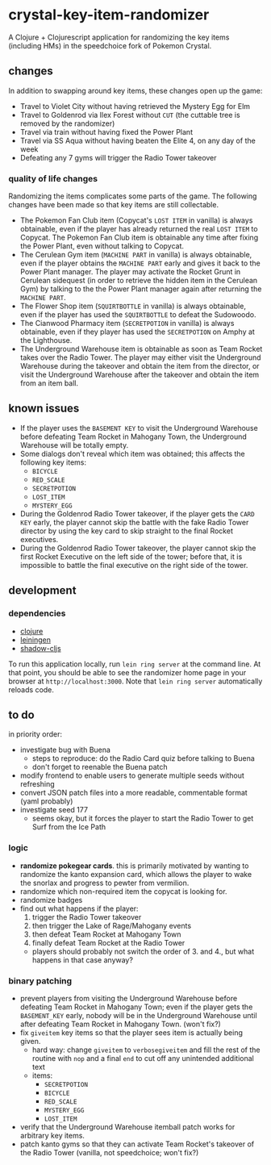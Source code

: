 # crystal-key-item-randomizer

A Clojure + Clojurescript application for randomizing the key items
(including HMs) in the speedchoice fork of Pokemon Crystal.

## changes

In addition to swapping around key items, these changes open up the game:

* Travel to Violet City without having retrieved the Mystery Egg for Elm
* Travel to Goldenrod via Ilex Forest without `CUT` (the cuttable tree
  is removed by the randomizer)
* Travel via train without having fixed the Power Plant
* Travel via SS Aqua without having beaten the Elite 4, on any day of
  the week
* Defeating any 7 gyms will trigger the Radio Tower takeover

### quality of life changes

Randomizing the items complicates some parts of the game. The
following changes have been made so that key items are still
collectable.

* The Pokemon Fan Club item (Copycat's `LOST ITEM` in vanilla) is
  always obtainable, even if the player has already returned the real
  `LOST ITEM` to Copycat. The Pokemon Fan Club item is obtainable any
  time after fixing the Power Plant, even without talking to Copycat.
* The Cerulean Gym item (`MACHINE PART` in vanilla) is always
  obtainable, even if the player obtains the `MACHINE PART` early and
  gives it back to the Power Plant manager. The player may activate
  the Rocket Grunt in Cerulean sidequest (in order to retrieve the
  hidden item in the Cerulean Gym) by talking to the the Power Plant
  manager again after returning the `MACHINE PART`.
* The Flower Shop item (`SQUIRTBOTTLE` in vanilla) is always
  obtainable, even if the player has used the `SQUIRTBOTTLE` to defeat
  the Sudowoodo.
* The Cianwood Pharmacy item (`SECRETPOTION` in vanilla) is always
  obtainable, even if they player has used the `SECRETPOTION` on Amphy
  at the Lighthouse.
* The Underground Warehouse item is obtainable as soon as Team Rocket
  takes over the Radio Tower. The player may either visit the
  Underground Warehouse during the takeover and obtain the item from
  the director, or visit the Underground Warehouse after the takeover
  and obtain the item from an item ball.

## known issues

* If the player uses the `BASEMENT KEY` to visit the Underground
  Warehouse before defeating Team Rocket in Mahogany Town, the
  Underground Warehouse will be totally empty.
* Some dialogs don't reveal which item was obtained; this affects the
  following key items:
   - `BICYCLE`
   - `RED_SCALE`
   - `SECRETPOTION`
   - `LOST_ITEM`
   - `MYSTERY_EGG`
* During the Goldenrod Radio Tower takeover, if the player gets the
  `CARD KEY` early, the player cannot skip the battle with the fake Radio
  Tower director by using the key card to skip straight to the final
  Rocket executives.
* During the Goldenrod Radio Tower takeover, the player cannot skip
  the first Rocket Executive on the left side of the tower; before
  that, it is impossible to battle the final executive on the right
  side of the tower.

## development

### dependencies

* [clojure](https://clojure.org)
* [leiningen](https://leiningen.org)
* [shadow-cljs](http://shadow-cljs.org/)

To run this application locally, run `lein ring server` at the command
line. At that point, you should be able to see the randomizer home
page in your browser at `http://localhost:3000`. Note that `lein ring
server` automatically reloads code.

## to do

in priority order:

- investigate bug with Buena
  - steps to reproduce: do the Radio Card quiz before talking to
    Buena
  - don't forget to reenable the Buena patch
- modify frontend to enable users to generate multiple seeds without
  refreshing
- convert JSON patch files into a more readable, commentable format
  (yaml probably)
- investigate seed 177
  - seems okay, but it forces the player to start the Radio Tower to
    get Surf from the Ice Path
  
### logic

- **randomize pokegear cards**. this is primarily motivated by wanting
  to randomize the kanto expansion card, which allows the player to
  wake the snorlax and progress to pewter from vermilion.
- randomize which non-required item the copycat is looking for.
- randomize badges
- find out what happens if the player:
  1. trigger the Radio Tower takeover
  2. then trigger the Lake of Rage/Mahogany events
  3. then defeat Team Rocket at Mahogany Town
  4. finally defeat Team Rocket at the Radio Tower
  - players should probably not switch the order of 3. and 4., but
    what happens in that case anyway?

### binary patching

- prevent players from visiting the Underground Warehouse before
  defeating Team Rocket in Mahogany Town; even if the player gets the
  `BASEMENT_KEY` early, nobody will be in the Underground Warehouse
  until after defeating Team Rocket in Mahogany Town. (won't fix?)
- fix `giveitem` key items so that the player sees item is actually
  being given.
  - hard way: change `giveitem` to `verbosegiveitem` and fill the rest
    of the routine with `nop` and a final `end` to cut off any
    unintended additional text
  - items:
	- `SECRETPOTION`
    - `BICYCLE`
    - `RED_SCALE`
    - `MYSTERY_EGG`
    - `LOST_ITEM`
- verify that the Underground Warehouse itemball patch works for
  arbitrary key items.
- patch kanto gyms so that they can activate Team Rocket's takeover of
  the Radio Tower (vanilla, not speedchoice; won't fix?)

[pclalv/randomizer-labels]: https://github.com/pclalv/pokecrystal/tree/randomizer-labels
[pclalv/speedchoice]: https://github.com/pclalv/pokecrystal/tree/speedchoice
